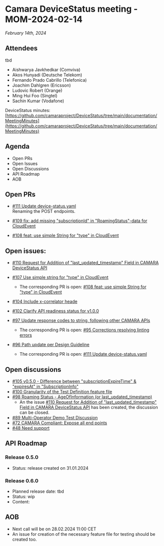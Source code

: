 # Camara DeviceStatus meeting - MOM-2024-02-14

*February 14th, 2024*

## Attendees
tbd
* Aishwarya Javkhedkar (Comviva)
* Akos Hunyadi (Deutsche Telekom)
* Fernando Prado Cabrillo (Telefonica)
* Joachim Dahlgren (Ericsson) 
* Ludovic Robert (Orange)
* Ming Hui Foo (Singtel)
* Sachin Kumar (Vodafone)

DeviceStatus minutes: [https://github.com/camaraproject/DeviceStatus/tree/main/documentation/MeetingMinutes](https://github.com/camaraproject/DeviceStatus/tree/main/documentation/MeetingMinutes)

## Agenda

* Open PRs 
* Open Issues
* Open Discussions
* API Roadmap
* AOB


## Open PRs
* [#111 Update device-status.yaml](https://github.com/camaraproject/DeviceStatus/pull/111)  
  Renaming the POST endpoints.
  
* [#109 fix: add missing "subscriptionId" in "RoamingStatus"-data for CloudEvent](https://github.com/camaraproject/DeviceStatus/pull/109)

* [#108 feat: use simple String for "type" in CloudEvent](https://github.com/camaraproject/DeviceStatus/pull/108)

## Open issues:

* [#110 Request for Addition of "last_updated_timestamp" Field in CAMARA DeviceStatus API](https://github.com/camaraproject/DeviceStatus/issues/110) 

* [#107 Use simple string for "type" in CloudEvent](https://github.com/camaraproject/DeviceStatus/issues/107)  
  * The corresponding PR is open: [#108 feat: use simple String for "type" in CloudEvent](https://github.com/camaraproject/DeviceStatus/pull/108) 

* [#104 Include x-correlator heade](https://github.com/camaraproject/DeviceStatus/issues/104)

* [#102 Clarify API readiness status for v1.0.0](https://github.com/camaraproject/DeviceStatus/issues/102)
  
* [#97 Update response codes to string, following other CAMARA APIs](https://github.com/camaraproject/DeviceStatus/issues/97)  
  * The corresponding PR is open: [#95 Corrections resolving linting errors](https://github.com/camaraproject/DeviceStatus/pull/95) 
  
* [#96 Path update per Design Guideline](https://github.com/camaraproject/DeviceStatus/issues/96)  
  * The corresponding PR is open: [#111 Update device-status.yaml](https://github.com/camaraproject/DeviceStatus/pull/111) 
 


## Open discussions
* [#105 v0.5.0 - Difference between "subscriptionExpireTime" & "expiresAt" in "SubscriptionInfo"](https://github.com/camaraproject/DeviceStatus/discussions/105)
* [#100 Granularity of the Test Definition feature file](https://github.com/camaraproject/DeviceStatus/discussions/100)  
* [#98 Roaming Status - AgeOfInformation (or last_updated_timestamp)](https://github.com/camaraproject/DeviceStatus/discussions/98)  
  * An the issue [#110 Request for Addition of "last_updated_timestamp" Field in CAMARA DeviceStatus API](https://github.com/camaraproject/DeviceStatus/issues/110) has been created, the discussion can be closed.  
* [#89 Multi-Operator Demo Test Discussion](https://github.com/camaraproject/DeviceStatus/discussions/89)
* [#72 CAMARA Compliant: Expose all end points](https://github.com/camaraproject/DeviceStatus/discussions/72)
* [#48 Need support](https://github.com/camaraproject/DeviceStatus/discussions/48)

## API Roadmap

### Release 0.5.0
* Status: release created on 31.01.2024

### Release 0.6.0
* Planned release date: tbd
* Status: wip
* Content:
  

## AOB
* Next call will be on 28.02.2024 11:00 CET
* An issue for creation of the necessary feature file for testing should be created too.
